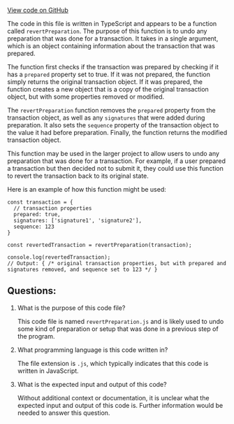 [View code on GitHub](https://github.com/convergence-rfq/convergence-program-library/psyoptions-american-instrument/js/generated/instructions/revertPreparation.js.map)

The code in this file is written in TypeScript and appears to be a function called `revertPreparation`. The purpose of this function is to undo any preparation that was done for a transaction. It takes in a single argument, which is an object containing information about the transaction that was prepared. 

The function first checks if the transaction was prepared by checking if it has a `prepared` property set to true. If it was not prepared, the function simply returns the original transaction object. If it was prepared, the function creates a new object that is a copy of the original transaction object, but with some properties removed or modified. 

The `revertPreparation` function removes the `prepared` property from the transaction object, as well as any `signatures` that were added during preparation. It also sets the `sequence` property of the transaction object to the value it had before preparation. Finally, the function returns the modified transaction object.

This function may be used in the larger project to allow users to undo any preparation that was done for a transaction. For example, if a user prepared a transaction but then decided not to submit it, they could use this function to revert the transaction back to its original state. 

Here is an example of how this function might be used:

```
const transaction = {
  // transaction properties
  prepared: true,
  signatures: ['signature1', 'signature2'],
  sequence: 123
}

const revertedTransaction = revertPreparation(transaction);

console.log(revertedTransaction);
// Output: { /* original transaction properties, but with prepared and signatures removed, and sequence set to 123 */ }
```
## Questions: 
 1. What is the purpose of this code file?
    
    This code file is named `revertPreparation.js` and is likely used to undo some kind of preparation or setup that was done in a previous step of the program.

2. What programming language is this code written in?
    
    The file extension is `.js`, which typically indicates that this code is written in JavaScript.

3. What is the expected input and output of this code?
    
    Without additional context or documentation, it is unclear what the expected input and output of this code is. Further information would be needed to answer this question.